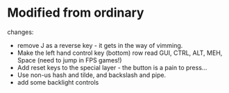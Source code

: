 # Modified from ordinary

changes: 

* remove J as a reverse key - it gets in the way of vimming.
* Make the left hand control key (bottom) row read GUI, CTRL, ALT, MEH, Space (need to jump in FPS games!)
* Add reset keys to the special layer - the button is a pain to press...
* Use non-us hash and tilde, and backslash and pipe.
* add some backlight controls

